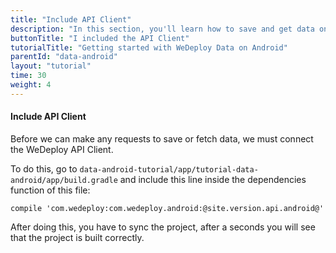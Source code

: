 ```yaml
---
title: "Include API Client"
description: "In this section, you'll learn how to save and get data on Android using the WeDeploy API Client."
buttonTitle: "I included the API Client"
tutorialTitle: "Getting started with WeDeploy Data on Android"
parentId: "data-android"
layout: "tutorial"
time: 30
weight: 4
---
```


#### Include API Client

Before we can make any requests to save or fetch data, we must connect the WeDeploy API Client.

To do this, go to `data-android-tutorial/app/tutorial-data-android/app/build.gradle` and include this line inside the dependencies function of this file:

```text/x-groovy
compile 'com.wedeploy:com.wedeploy.android:@site.version.api.android@'
```

After doing this, you have to sync the project, after a seconds you will see that the project is built correctly.

